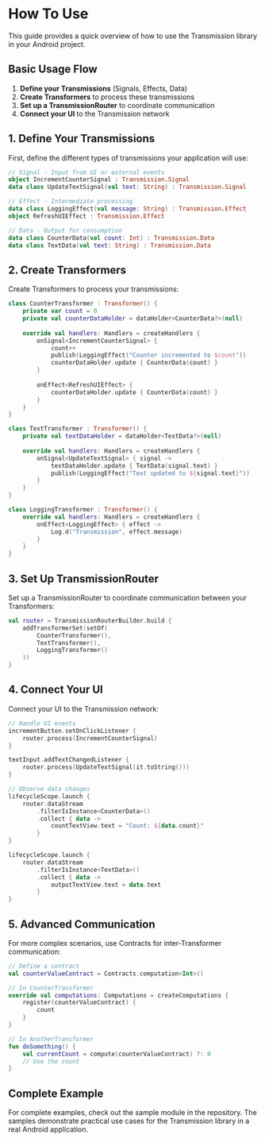 # How To Use

This guide provides a quick overview of how to use the Transmission library in your Android project.

## Basic Usage Flow

1. **Define your Transmissions** (Signals, Effects, Data)
2. **Create Transformers** to process these transmissions
3. **Set up a TransmissionRouter** to coordinate communication
4. **Connect your UI** to the Transmission network

## 1. Define Your Transmissions

First, define the different types of transmissions your application will use:

```kotlin
// Signal - Input from UI or external events
object IncrementCounterSignal : Transmission.Signal
data class UpdateTextSignal(val text: String) : Transmission.Signal

// Effect - Intermediate processing
data class LoggingEffect(val message: String) : Transmission.Effect
object RefreshUIEffect : Transmission.Effect

// Data - Output for consumption
data class CounterData(val count: Int) : Transmission.Data
data class TextData(val text: String) : Transmission.Data
```

## 2. Create Transformers

Create Transformers to process your transmissions:

```kotlin
class CounterTransformer : Transformer() {
    private var count = 0
    private val counterDataHolder = dataHolder<CounterData?>(null)
    
    override val handlers: Handlers = createHandlers {
        onSignal<IncrementCounterSignal> {
            count++
            publish(LoggingEffect("Counter incremented to $count"))
            counterDataHolder.update { CounterData(count) }
        }
        
        onEffect<RefreshUIEffect> {
            counterDataHolder.update { CounterData(count) }
        }
    }
}

class TextTransformer : Transformer() {
    private val textDataHolder = dataHolder<TextData?>(null)
    
    override val handlers: Handlers = createHandlers {
        onSignal<UpdateTextSignal> { signal ->
            textDataHolder.update { TextData(signal.text) }
            publish(LoggingEffect("Text updated to ${signal.text}"))
        }
    }
}

class LoggingTransformer : Transformer() {
    override val handlers: Handlers = createHandlers {
        onEffect<LoggingEffect> { effect ->
            Log.d("Transmission", effect.message)
        }
    }
}
```

## 3. Set Up TransmissionRouter

Set up a TransmissionRouter to coordinate communication between your Transformers:

```kotlin
val router = TransmissionRouterBuilder.build {
    addTransformerSet(setOf(
        CounterTransformer(),
        TextTransformer(),
        LoggingTransformer()
    ))
}
```

## 4. Connect Your UI

Connect your UI to the Transmission network:

```kotlin
// Handle UI events
incrementButton.setOnClickListener {
    router.process(IncrementCounterSignal)
}

textInput.addTextChangedListener {
    router.process(UpdateTextSignal(it.toString()))
}

// Observe data changes
lifecycleScope.launch {
    router.dataStream
        .filterIsInstance<CounterData>()
        .collect { data ->
            countTextView.text = "Count: ${data.count}"
        }
}

lifecycleScope.launch {
    router.dataStream
        .filterIsInstance<TextData>()
        .collect { data ->
            outputTextView.text = data.text
        }
}
```

## 5. Advanced Communication

For more complex scenarios, use Contracts for inter-Transformer communication:

```kotlin
// Define a contract
val counterValueContract = Contracts.computation<Int>()

// In CounterTransformer
override val computations: Computations = createComputations {
    register(counterValueContract) {
        count
    }
}

// In AnotherTransformer
fun doSomething() {
    val currentCount = compute(counterValueContract) ?: 0
    // Use the count
}
```

## Complete Example

For complete examples, check out the sample module in the repository. The samples demonstrate practical use cases for the Transmission library in a real Android application.
